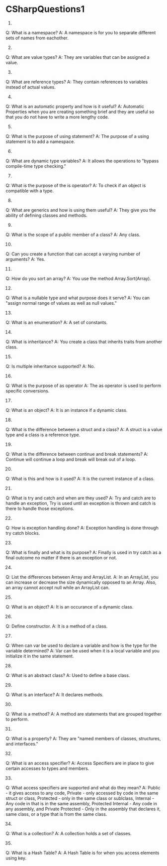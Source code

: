 # CSharpQuestions1

1.
Q: What is a namespace?
A: A namespace is for you to separate different sets of names from eachother.

2.
Q: What are value types?
A: They are variables that can be assigned a value.

3.
Q: What are reference types?
A: They contain references to variables instead of actual values.

4.
Q: What is an automatic property and how is it useful?
A: Automatic Properties when you are creating something brief and they are useful so that you do not have to write a more lengthy code.

5.
Q: What is the purpose of using statement?
A: The purpose of a using statement is to add a namespace.

6.
Q: What are dynamic type variables?
A: It allows the operations to "bypass compile-time type checking."

7.
Q: What is the purpose of the is operator?
A: To check if an object is compatible with a type.

8.
Q: What are generics and how is using them useful?
A: They give you the ability of defining classes and methods.

9.
Q: What is the scope of a public member of a class?
A: Any class.

10.
Q: Can you create a function that can accept a varying number of arguments?
A: Yes.

11.
Q: How do you sort an array?
A: You use the method Array.Sort(Array).

12.
Q: What is a nullable type and what purpose does it serve?
A: You can "assign normal range of values as well as null values."

13.
Q: What is an enumeration?
A: A set of constants.

14.
Q: What is inheritance?
A: You create a class that inherits traits from another class.

15.
Q: Is multiple inheritance supported?
A: No.

16.
Q: What is the purpose of as operator
A: The as operator is used to perform specific conversions.

17.
Q: What is an object?
A: It is an instance if a dynamic class.

18.
Q: What is the difference between a struct and a class?
A: A struct is a value type and a class is a reference type.

19.
Q: What is the difference between continue and break statements?
A: Continue will continue a loop and break will break out of a loop.

20.
Q: What is this and how is it used?
A: It is the current instance of a class.

21.
Q: What is try and catch and when are they used?
A: Try and catch are to handle an exception, Try is used until an exception is thrown and catch is there to handle those exceptions.

22.
Q: How is exception handling done?
A: Exception handling is done through try catch blocks.

23.
Q: What is finally and what is its purpose?
A: Finally is used in try catch as a final outcome no matter if there is an exception or not.

24.
Q: List the differences between Array and ArrayList.
A: In an ArrayList, you can increase or decrease the size dynamically opposed to an Array. Also, an array cannot accept null while an ArrayList can.

25.
Q: What is an object?
A: It is an occurance of a dynamic class.

26.
Q: Define constructor.
A: It is a method of a class.

27.
Q: When can var be used to declare a variable and how is the type for the variable determined?
A: Var can be used when it is a local variable and you initialize it in the same statement.

28.
Q: What is an abstract class?
A: Used to define a base class.

29.
Q: What is an interface?
A: It declares methods.

30.
Q: What is a method?
A: A method are statements that are grouped together to perform.

31.
Q: What is a property?
A: They are "named members of classes, structures, and interfaces."

32.
Q: What is an access specifier?
A: Access Specifiers are in place to give certain accesses to types and members.

33.
Q: What access specifiers are supported and what do they mean?
A: Public - it gives access to any code, Private - only accessed by code in the same struct or class, Protected - only in the same class or sublclass, Internal - Any code in that is in the same assembly, Protected Internal - Any code in any assembly, and Private Protected - Only in the assembly that declares it, same class, or a type that is from the same class.

34.
Q: What is a collection?
A: A collection holds a set of classes.

35.
Q: What is a Hash Table?
A: A Hash Table is for when you access elements using key.
